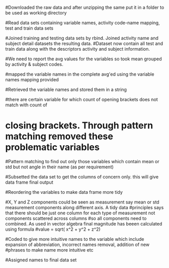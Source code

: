 #Downloaded the raw data and after unzipping the same put it in a folder to be used as working directory

#Read data sets containing variable names, activity code-name mapping, test and train data sets

#Joined training and testing data sets by rbind. Joined activity name and subject detail datasets the resulting data.
#Dataset now contain all test and train data along with the descriptors activity and subject information.

#We need to report the avg values for the variables so took mean grouped by activity & subject codes.

#mapped the variable names in the complete avg'ed using the variable names mapping provided

#Retrieved the variable names and stored them in a string

#there are certain variable for which count of opening brackets does not match with count of 
# closing brackets. Through pattern matching removed these problematic variables

#Pattern matching to find out only those variables which contain mean or std but not angle in their name (as per requirement)

#Subsetted the data set to get the columns of concern only. this will give data frame final output

#Reordering the variables to make data frame more tidy

#X, Y and Z components could be seen as measurement say mean or std measurement components along different axis. A tidy data 
#principles says that there should be just one column for each type of measurement not components scattered across columns 
#so all components need to combined. As used in vector algebra final magnitude has beeen calculated using formula
#value = sqrt( x^2 + y^2 + z^2)

#Coded to give more intuitive names to the variable which include expansion of abbreviation, incorrect names removal, addition of new 
#phrases to make name more intuitive etc

#Assigned names to final data set
